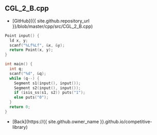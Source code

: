 ## CGL_2_B.cpp

- [GitHub]({{ site.github.repository_url }}/blob/master/cpp/src/CGL_2_B.cpp)

```cpp
Point input() {
  ld x, y;
  scanf("%Lf%Lf", &x, &y);
  return Point(x, y);
}

int main() {
  int q;
  scanf("%d", &q);
  while (q--) {
    Segment s1(input(), input());
    Segment s2(input(), input());
    if (isis_ss(s1, s2)) puts("1");
    else puts("0");
  }
  return 0;
}
```

- [Back](https://{{ site.github.owner_name }}.github.io/competitive-library)
